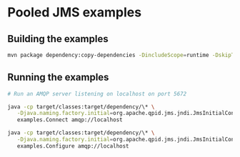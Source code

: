 # Pooled JMS examples

## Building the examples

```sh
mvn package dependency:copy-dependencies -DincludeScope=runtime -DskipTests
```

## Running the examples

```sh
# Run an AMQP server listening on localhost on port 5672

java -cp target/classes:target/dependency/\* \
   -Djava.naming.factory.initial=org.apache.qpid.jms.jndi.JmsInitialContextFactory \
   examples.Connect amqp://localhost

java -cp target/classes:target/dependency/\* \
   -Djava.naming.factory.initial=org.apache.qpid.jms.jndi.JmsInitialContextFactory \
   examples.Configure amqp://localhost
```
